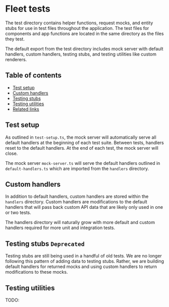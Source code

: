 # Fleet tests

The test directory contains helper functions, request mocks, and entity stubs for use in test files throughout the application. The test files for components and app functions are located in the same directory as the files they test.

The default export from the test directory includes mock server with default handlers, custom handlers, testing stubs, and testing utilities like custom renderers.

## Table of contents
- [Test setup](#test-setup)
- [Custom handlers](#custom-handlers)
- [Testing stubs](#testing-stubs)
- [Testing utilities](#testing-utilities)
- [Related links](#related-links)

## Test setup


As outlined in `test-setup.ts`, the mock server will automatically serve all default handlers at the beginning of each test suite. Between tests,  handlers reset to the default handlers. At the end of each test, the mock server will close.

The mock server `mock-server.ts` will serve the default handlers outlined in `default-handlers.ts` which are imported from the `handlers` directory.


## Custom handlers

In addition to default handlers, custom handlers are stored within the `handlers` directory. Custom handlers are modifications to the default handlers that will pass back custom API data that are likely only used in one or two tests.

The handlers directory will naturally grow with more default and custom handlers required for more unit and integration tests.

## Testing stubs `Deprecated`

Testing stubs are still being used in a handful of old tests. We are no longer following this pattern of adding data to testing stubs. Rather, we are building default handlers for returned mocks and using custom handlers to return modifications to these mocks.

## Testing utilities

TODO:
